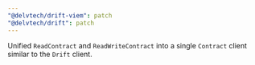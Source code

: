```yaml
---
"@delvtech/drift-viem": patch
"@delvtech/drift": patch
---
```


Unified `ReadContract` and `ReadWriteContract` into a single `Contract` client similar to the `Drift` client.
